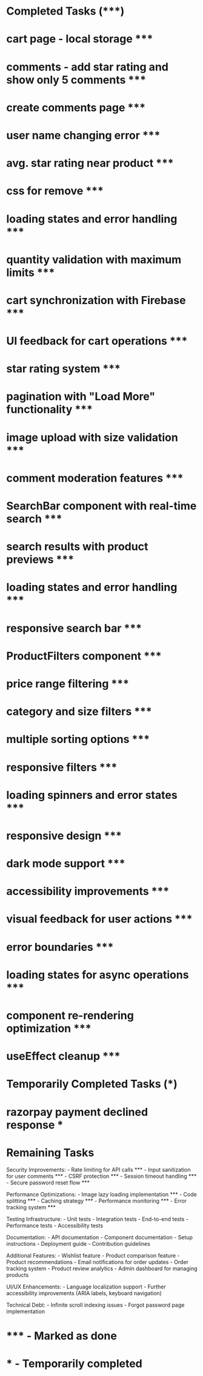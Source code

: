 # Completed Tasks (***)
# cart page - local storage ***
# comments - add star rating and show only 5 comments ***
# create comments page ***
# user name changing error ***
# avg. star rating near product ***
# css for remove ***
# loading states and error handling ***
# quantity validation with maximum limits ***
# cart synchronization with Firebase ***
# UI feedback for cart operations ***
# star rating system ***
# pagination with "Load More" functionality ***
# image upload with size validation ***
# comment moderation features ***
# SearchBar component with real-time search ***
# search results with product previews ***
# loading states and error handling ***
# responsive search bar ***
# ProductFilters component ***
# price range filtering ***
# category and size filters ***
# multiple sorting options ***
# responsive filters ***
# loading spinners and error states ***
# responsive design ***
# dark mode support ***
# accessibility improvements ***
# visual feedback for user actions ***
# error boundaries ***
# loading states for async operations ***
# component re-rendering optimization ***
# useEffect cleanup ***

# Temporarily Completed Tasks (*)
# razorpay payment declined response *

# Remaining Tasks

Security Improvements:
    - Rate limiting for API calls ***
    - Input sanitization for user comments ***
    - CSRF protection ***
    - Session timeout handling ***
    - Secure password reset flow ***

Performance Optimizations:
    - Image lazy loading implementation ***
    - Code splitting ***
    - Caching strategy ***
    - Performance monitoring ***
    - Error tracking system ***

Testing Infrastructure:
    - Unit tests 
    - Integration tests
    - End-to-end tests
    - Performance tests
    - Accessibility tests

Documentation:
    - API documentation
    - Component documentation
    - Setup instructions
    - Deployment guide
    - Contribution guidelines

Additional Features:
    - Wishlist feature
    - Product comparison feature
    - Product recommendations
    - Email notifications for order updates
    - Order tracking system
    - Product review analytics
    - Admin dashboard for managing products

UI/UX Enhancements:
    - Language localization support
    - Further accessibility improvements (ARIA labels, keyboard navigation)

Technical Debt:
    - Infinite scroll indexing issues
    - Forgot password page implementation

# *** - Marked as done
# * - Temporarily completed